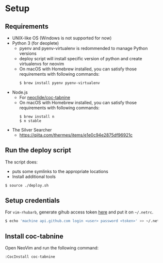 # Setup
## Requirements
* UNIX-like OS (Windows is not supported for now)
* Python 3 (for deoplete)
  - pyenv and pyenv-virtualenv is redommended to manage Python versions
  - deploy script will install specific version of python and create virtualenvs for neovim
  - On macOS with Homebrew installed, you can satisfy those requirements with following commands:
    ```bash
    $ brew install pyenv pyenv-virtualenv
    ```
* Node.js
  - For [neoclide/coc-tabnine](https://github.com/neoclide/coc-tabnine)
  - On macOS with Homebrew installed, you can satisfy those requirements with following commands:
    ```
    $ brew install n
    $ n stable
    ```
* The Silver Searcher
  - https://qiita.com/thermes/items/e1e0c94e2875df96921c

## Run the deploy script
The script does:
- puts some symlinks to the appropriate locations
- Install additional tools

```bash
$ source ./deploy.sh
```

## Setup credentials
For `vim-rhubarb`, generate gihub access token [here](https://github.com/settings/tokens/new) and put it on `~/.netrc`.

```bash
$ echo 'machine api.github.com login <user> password <token>' >> ~/.netrc
```

## Install coc-tabnine
Open NeoVim and run the following command:
```
:CocInstall coc-tabnine
```
